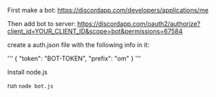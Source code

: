 First make a bot: https://discordapp.com/developers/applications/me

Then add bot to server: https://discordapp.com/oauth2/authorize?client_id=YOUR_CLIENT_ID&scope=bot&permissions=67584

create a auth.json file with the following info in it:

'''
{
  "token": "BOT-TOKEN",
  "prefix": "om"
}
'''

Install node.js

run `node bot.js`